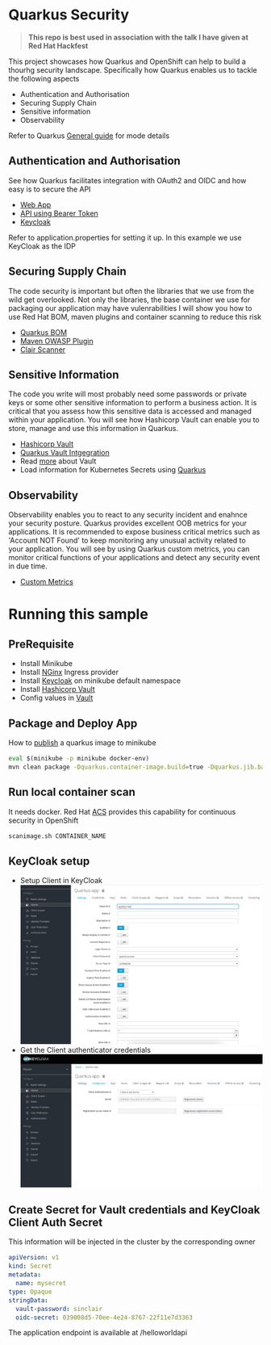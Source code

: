 # Quarkus Security

>  **This repo is best used in association with the talk I have given at Red Hat Hackfest**

This project showcases how Quarkus and OpenShift can help to build a thourhg security landscape.
Specifically how Quarkus enables us to tackle the following aspects

- Authentication and Authorisation
- Securing Supply Chain
- Sensitive information
- Observability

Refer to Quarkus [General guide](https://quarkus.io/guides/security) for mode details

## Authentication and Authorisation
See how Quarkus facilitates integration with OAuth2 and OIDC and how easy is to secure the API
- [Web App](https://quarkus.io/guides/security-openid-connect-web-authentication)
- [API using Bearer Token](https://quarkus.io/guides/security-openid-connect)
- [Keycloak](https://www.keycloak.org/operator/basic-deployment)

Refer to application.properties for setting it up. In this example we use KeyCloak as the IDP 

## Securing Supply Chain
The code security is important but often the libraries that we use from the wild get overlooked. 
Not only the libraries, the base container we use for packaging our application may have vulenrabilities
I will show you how to use Red Hat BOM, maven plugins and container scanning to reduce this risk
- [Quarkus BOM](https://quarkus.io/guides/platform)
- [Maven OWASP Plugin]()
- [Clair Scanner](https://github.com/arminc/clair-scanner/blob/master/example-run.sh)

## Sensitive Information
The code you write will most probably need some passwords or private keys or some other sensitive information to perform a business action.
It is critical that you assess how this sensitive data is accessed and managed within your application.
You will see how Hashicorp Vault can enable you to store, manage and use this information in Quarkus.
- [Hashicorp Vault](https://learn.hashicorp.com/tutorials/vault/kubernetes-minikube-raft)
- [Quarkus Vault Intgegration](https://quarkiverse.github.io/quarkiverse-docs/quarkus-vault/dev/index.html)
- Read [more](https://cloud.redhat.com/blog/managing-secrets-openshift-vault-integration?extIdCarryOver=true&sc_cid=701f2000001Css5AAC) about Vault
- Load information for Kubernetes Secrets using [Quarkus](https://quarkus.io/guides/kubernetes-config)
## Observability
Observability enables you to react to any security incident and enahnce your security posture.
Quarkus provides excellent OOB metrics for your applications. It is recommended to expose business critical metrics such as 'Account NOT Found'
to keep monitoring any unusual activity related to your application.
You will see by using Quarkus custom metrics, you can monitor critical functions of your applications and detect any security event in due time.
- [Custom Metrics](https://quarkus.io/guides/smallrye-metrics)


# Running this sample

## PreRequisite
- Install Minikube
- Install [NGinx](https://kubernetes.io/docs/tasks/access-application-cluster/ingress-minikube/) Ingress provider
- Install [Keycloak](https://www.keycloak.org/operator/basic-deployment) on minikube default namespace
- Install [Hashicorp Vault](https://learn.hashicorp.com/tutorials/vault/kubernetes-minikube-raft) 
- Config values in [Vault](https://quarkiverse.github.io/quarkiverse-docs/quarkus-vault/dev/vault-auth.html)

## Package and Deploy App
How to [publish](https://dev.to/marcuspaulo/tutorial-publish-a-quarkus-application-in-kubernetes-minikube-and-dockerhub-36nd) a quarkus image to minikube
```bash
eval $(minikube -p minikube docker-env)
mvn clean package -Dquarkus.container-image.build=true -Dquarkus.jib.base-jvm-image=registry.access.redhat.com/ubi8/openjdk-11-runtime:1.14 -DskipTests=true
```

## Run local container scan
It needs docker. Red Hat [ACS](https://www.redhat.com/en/technologies/cloud-computing/openshift/advanced-cluster-security-kubernetes) provides this capability for continuous security in OpenShift
```bash
scanimage.sh CONTAINER_NAME
```

## KeyCloak setup
- Setup Client in KeyCloak
![img.png](img.png)
- Get the Client authenticator credentials
![img_1.png](img_1.png)

## Create Secret for Vault credentials and KeyCloak Client Auth Secret
This information will be injected in the cluster by the corresponding owner
```yaml
apiVersion: v1
kind: Secret
metadata:
  name: mysecret
type: Opaque
stringData:
  vault-password: sinclair
  oidc-secret: 039008d5-70ee-4e24-8767-22f11e7d3363
```

The application endpoint is available at /helloworldapi